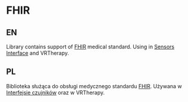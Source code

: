 # FHIR
## EN
Library contains support of [FHIR](https://hl7.org/fhir/) medical standard. Using in [Sensors Interface](https://github.com/Shrillbug321/SensorsInterface) and VRTherapy.
## PL
Biblioteka służąca do obsługi medycznego standardu [FHIR](https://hl7.org/fhir/). Używana w [Interfejsie czujników](https://github.com/Shrillbug321/SensorsInterface) oraz w VRTherapy.
